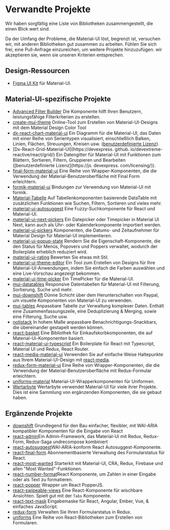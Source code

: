 # Verwandte Projekte

<p class="description">Wir haben sorgfältig eine Liste von Bibliotheken zusammengestellt, die einen Blick wert sind.</p>

Da der Umfang der Probleme, die Material-UI löst, begrenzt ist, versuchen wir, mit anderen Bibliotheken gut zusammen zu arbeiten. Fühlen Sie sich frei, eine Pull-Anfrage einzureichen, um weitere Projekte hinzuzufügen. wir akzeptieren sie, wenn sie unseren Kriterien entsprechen.

## Design-Ressourcen

- [Figma UI Kit](https://material.5ly.co/) für Material-UI.

## Material-UI-spezifische Projekte

- [Advanced Filter Builder](https://github.com/logipro/logi-filter-builder) Die Komponente hilft Ihren Benutzern, leistungsfähige Filterkriterien zu erstellen.
- [create-mui-theme](https://react-theming.github.io/create-mui-theme/) Online-Tool zum Erstellen von Material-UI-Designs mit dem Material Design Color Tool
- [dx-react-chart-material-ui](https://devexpress.github.io/devextreme-reactive/react/chart/) Ein Diagramm für die Material-UI, das Daten mit einer Reihe von Serientypen visualisiert, einschließlich Balken, Linien, Flächen, Streuungen, Kreisen usw. ([benutzerdefinierte Lizenz](https://js.devexpress.com/licensing/)).
- [Dx-React-Grid-Material-UI](https://devexpress. github. io/devextreme-reactive/react/grid/) Ein Datengitter für Material-UI mit Funktionen zum Blättern, Sortieren, Filtern, Gruppieren und Bearbeiten ([benutzerdefinierte Lizenz](https://js. devexpress. com/licensing/)).
- [final-form-material-ui](https://github.com/Deadly0/final-form-material-ui) Eine Reihe von Wrapper-Komponenten, die die Verwendung der Material-Benutzeroberfläche mit Final Form erleichtern.
- [formik-material-ui](https://github.com/stackworx/formik-material-ui) Bindungen zur Verwendung von Material-UI mit formik.
- [Material-Tabelle](https://github.com/mbrn/material-table) Auf Tabellenkomponenten basierende DataTable mit zusätzlichen Funktionen wie Suchen, Filtern, Sortieren und vieles mehr.
- [material-ui-autosuggest](https://github.com/plan-three/material-ui-autosuggest) Eine Fuzzy-Suchkomponente für React und Material-UI.
- [material-ui-next-pickers](https://github.com/chingyawhao/material-ui-next-pickers) Ein Datepicker oder Timepicker in Material UI Next, kann auch als Uhr- oder Kalenderkomponente importiert werden.
- [material-ui-pickers](https://github.com/dmtrKovalenko/material-ui-pickers) Komponenten, die Datums- und Zeitaufnehmer für Material Design für Material-UI implementieren.
- [material-ui-popup-state](https://github.com/jcoreio/material-ui-popup-state) Rendern Sie die Eigenschaft-Komponente, die den Status für Menüs, Popovers und Poppers verwaltet, wodurch der Boilerplate erheblich reduziert wird.
- [material-ui-rating](https://github.com/TeamWertarbyte/material-ui-rating) Bewerten Sie etwas mit Stil.
- [material-ui-theme-editor](https://in-your-saas.github.io/material-ui-theme-editor/) Ein Tool zum Erstellen von Designs für Ihre Material-UI-Anwendungen, indem Sie einfach die Farben auswählen und eine Live-Vorschau angezeigt bekommen.
- [material-ui-time-picker](https://github.com/TeamWertarbyte/material-ui-time-picker) Ein TimePicker für die Material-UI.
- [mui-datatables](https://github.com/gregnb/mui-datatables) Responsive Datentabellen für Material-UI mit Filterung, Sortierung, Suche und mehr.
- [mui-downshift](https://github.com/techniq/mui-downshift) Dünne Schicht über dem Herunterschalten von Paypal, um visuelle Komponenten von Material-UI zu verwenden.
- [mui-tables](https://parkerself.gitbook.io/mui-table/) Anpassbare Tabelle zur Verwaltung komplexer Daten. Enthält eine Zusammenfassungszeile, eine Deduplizierung & Merging, sowie eine Filterung, Suche usw.
- [notistack](https://github.com/iamhosseindhv/notistack) In hohem Maße anpassbare Benachrichtigungs-Snackbars, die übereinander gestapelt werden können.
- [react-basket](https://github.com/mbrn/react-basket) Eine Bibliothek für Einkaufskorbkomponenten, die auf Material-Ui-Komponenten basiert.
- [react-material-ui-typescript](https://github.com/goemen/react-material-ui-typescript) Ein Boilerplate für React mit Typescript, Material UI und Redux, React Router.
- [react-media-material-ui](https://github.com/jcoreio/react-media-material-ui) Verwenden Sie auf einfache Weise Haltepunkte aus Ihrem Material-UI-Design mit [react-media](https://github.com/ReactTraining/react-media).
- [redux-form-material-ui](https://github.com/erikras/redux-form-material-ui) Eine Reihe von Wrapper-Komponenten, die die Verwendung der Material-Benutzeroberfläche mit Redux-Formular erleichtern.
- [uniforms-material](https://github.com/vazco/uniforms/tree/master/packages/uniforms-material) Material-UI-Wrapperkomponenten für Uniformen.
- [Wertarbyte](https://mui.wertarbyte.com/) Wertarbyte verwendet Material-UI für viele ihrer Projekte. Dies ist eine Sammlung von ergänzenden Komponenten, die sie gebaut haben.

## Ergänzende Projekte

- [downshift](https://github.com/paypal/downshift) Grundlegend für den Bau einfacher, flexibler, mit WAI-ARIA kompatibler Komponenten für die Eingabe von React
- [react-admin](https://github.com/marmelab/react-admin)Ein Admin-Framework, das Material-Ui mit Redux, Redux-Form, Redux-Saga undrecompose kombiniert
- [react-autosuggest](https://github.com/moroshko/react-autosuggest)WAI-ARIA-konform React Autosuggest-Komponente.
- [react-final-form](https://github.com/final-form/react-final-form#material-ui-10) Abonnementbasierte Verwaltung des Formularstatus für React.
- [react-most-wanted](https://github.com/TarikHuber/react-most-wanted) Starterkit mit Material-UI, CRA, Redux, Firebase und allen "Most Wanted"-Funktionen.
- [react-number-format](https://github.com/s-yadav/react-number-format)React Komponente, um Zahlen in einer Eingabe oder als Text zu formatieren.
- [react-popper](https://github.com/FezVrasta/react-popper) Wrapper um React PopperJS.
- [react-swipeable-views](https://github.com/oliviertassinari/react-swipeable-views) Eine React-Komponente für wischbare Ansichten. Spielt gut mit der `Tabs` Komponente.
- [react-text-mask](https://github.com/text-mask/text-mask) Eingabemaske für React, Angular, Ember, Vue, & einfaches JavaScript.
- [redux-form](https://redux-form.com/7.3.0/examples/material-ui/) Verwalten Sie Ihren Formularstatus in Redux.
- [uniforms](https://github.com/vazco/uniforms) Eine Reihe von React-Bibliotheken zum Erstellen von Formularen.
